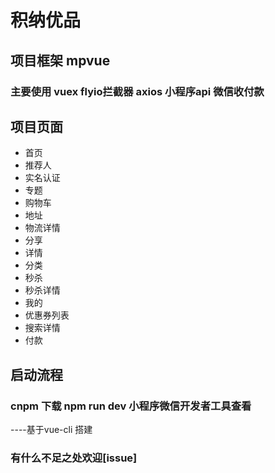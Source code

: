 # 积纳优品
## 项目框架 mpvue 
### 主要使用 vuex flyio拦截器 axios 小程序api  微信收付款
## 项目页面
- 首页
- 推荐人
- 实名认证
- 专题
- 购物车
- 地址
- 物流详情
- 分享
- 详情
- 分类
- 秒杀
- 秒杀详情
- 我的
- 优惠券列表
- 搜索详情
- 付款

## 启动流程

### cnpm 下载 npm run dev 小程序微信开发者工具查看

----基于vue-cli 搭建

### 有什么不足之处欢迎[issue]